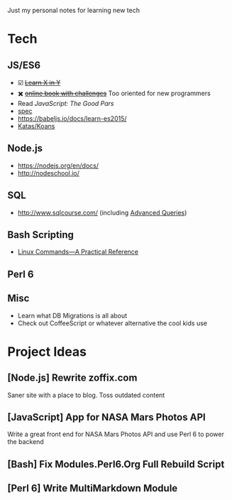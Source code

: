 Just my personal notes for learning new tech

# Tech

## JS/ES6

* ☑️ ~~[Learn X in Y](https://learnxinyminutes.com/docs/javascript/)~~
* ✖️ ~~[online book with challenges](http://eloquentjavascript.net/)~~ Too oriented for new programmers
* Read *JavaScript: The Good Pars*
* [spec](http://www.ecma-international.org/publications/standards/Ecma-262.htm)
* https://babeljs.io/docs/learn-es2015/
* [Katas/Koans](http://es6katas.org/)

## Node.js

* https://nodejs.org/en/docs/
* http://nodeschool.io/

## SQL

* http://www.sqlcourse.com/ (including [Advanced Queries](http://www.sqlcourse2.com/))

## Bash Scripting
* [Linux Commands—A Practical Reference](http://www.pixelbeat.org/cmdline.html)

## Perl 6

## Misc

* Learn what DB Migrations is all about
* Check out CoffeeScript or whatever alternative the cool kids use

# Project Ideas

## [Node.js] Rewrite zoffix.com

Saner site with a place to blog. Toss outdated content

## [JavaScript] App for NASA Mars Photos API

Write a great front end for NASA Mars Photos API and use Perl 6 to power
the backend

## [Bash] Fix Modules.Perl6.Org Full Rebuild Script

## [Perl 6] Write MultiMarkdown Module
